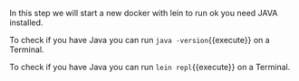 In this step we will start a new docker with lein to run ok you need JAVA installed.

To check if you have Java you can run `java -version`{{execute}} on a Terminal.

To check if you have Java you can run `lein repl`{{execute}} on a Terminal.
